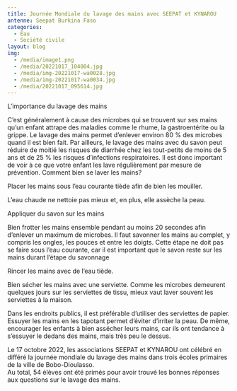```yaml
---
title: Journée Mondiale du lavage des mains avec SEEPAT et KYNAROU
antenne: Seepat Burkina Faso
categories:
  - Eau
  - Société civile
layout: blog
img:
  - /media/image1.png
  - /media/20221017_104004.jpg
  - /media/img-20221017-wa0028.jpg
  - /media/img-20221017-wa0034.jpg
  - /media/20221017_095614.jpg
---
```

L’importance du lavage des mains


C’est généralement à cause des microbes qui se trouvent sur ses mains qu’un enfant attrape des maladies comme le rhume, la gastroentérite ou la grippe. Le lavage des mains permet d’enlever environ 80 % des microbes quand il est bien fait.
Par ailleurs, le lavage des mains avec du savon peut réduire de moitié les risques de diarrhée chez les tout-petits de moins de 5 ans et de 25 % les risques d’infections respiratoires. Il est donc important de voir à ce que votre enfant les lave régulièrement par mesure de prévention.
Comment bien se laver les mains?


Placer les mains sous l’eau courante tiède afin de bien les mouiller.

L’eau chaude ne nettoie pas mieux et, en plus, elle assèche la peau.

Appliquer du savon sur les mains

Bien frotter les mains ensemble pendant au moins 20 secondes afin d’enlever un maximum de microbes. Il faut savonner les mains au complet, y compris les ongles, les pouces et entre les doigts. Cette étape ne doit pas se faire sous l’eau courante, car il est important que le savon reste sur les mains durant l’étape du savonnage


Rincer les mains avec de l’eau tiède.


Bien sécher les mains avec une serviette. Comme les microbes demeurent quelques jours sur les serviettes de tissu, mieux vaut laver souvent les serviettes à la maison. 

Dans les endroits publics, il est préférable d’utiliser des serviettes de papier. Essuyer les mains en les tapotant permet d’éviter d’irriter la peau. De même, encourager les enfants à bien assécher leurs mains, car ils ont tendance à s’essuyer le dedans des mains, mais très peu le dessus.

Le 17 octobre 2022, les associations SEEPAT et KYNAROU ont célébré en différé la journée mondiale du lavage des mains dans trois écoles primaires de la ville de Bobo-Dioulasso.\
Au total, 54 élèves ont été primés pour avoir trouvé les bonnes réponses aux questions sur le lavage des mains.